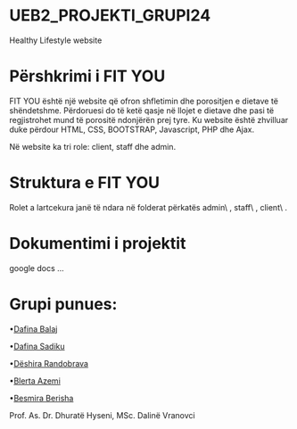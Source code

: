 # UEB2_PROJEKTI_GRUPI24
Healthy Lifestyle website

# Përshkrimi i FIT YOU

FIT YOU është një website që ofron shfletimin dhe porositjen e dietave të shëndetshme. Përdoruesi do të ketë
qasje në llojet e dietave dhe pasi të regjistrohet mund të porositë ndonjërën prej tyre. Ku website është zhvilluar duke përdour
HTML, CSS, BOOTSTRAP, Javascript, PHP dhe Ajax.

Në website ka tri role: client, staff dhe admin.

# Struktura e FIT YOU 
Rolet a lartcekura janë të ndara në folderat përkatës admin\ , staff\ , client\ .

# Dokumentimi i projektit 
google docs ...

# Grupi punues:
•[Dafina Balaj](https://github.com/dafinabalaj) 


•[Dafina Sadiku](https://github.com/dafiinaa) 


•[Dëshira Randobrava](https://github.com/d3shira) 


•[Blerta Azemi](https://github.com/bl3rt4)


•[Besmira Berisha](https://github.com/Besmira75)



Prof. As. Dr. Dhuratë Hyseni, MSc. Dalinë Vranovci





